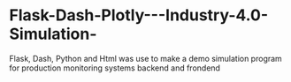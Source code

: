 # Flask-Dash-Plotly---Industry-4.0-Simulation-
Flask, Dash, Python and Html was use to make a demo simulation program for production monitoring systems backend and frondend
